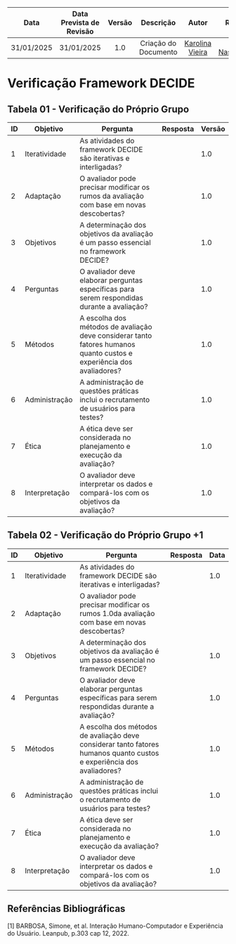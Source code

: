 |    **Data**    | **Data Prevista de Revisão** | **Versão** |        **Descrição**        |                 **Autor**                 |                **Revisor**                 |
|:--------------:|:---------------------------:|:----------:|:---------------------------:|:-----------------------------------------:|:------------------------------------------:|
|  31/01/2025     |        31/01/2025           |    1.0     |     Criação do Documento     | [Karolina Vieira](https://github.com/Karolina91) |  [Paola Nascimento](https://github.com/paolaalim) |

# **Verificação Framework DECIDE**

## Tabela 01 - Verificação do Próprio Grupo 

| ID  | Objetivo | Pergunta | Resposta | Versão |
|-----|----------|----------|----------|------|
| 1   | Iteratividade | As atividades do framework DECIDE são iterativas e interligadas? |  | 1.0 |
| 2   | Adaptação | O avaliador pode precisar modificar os rumos da avaliação com base em novas descobertas? |  | 1.0 |
| 3   | Objetivos | A determinação dos objetivos da avaliação é um passo essencial no framework DECIDE? |  | 1.0 |
| 4   | Perguntas | O avaliador deve elaborar perguntas específicas para serem respondidas durante a avaliação? |  | 1.0 |
| 5   | Métodos | A escolha dos métodos de avaliação deve considerar tanto fatores humanos quanto custos e experiência dos avaliadores? |  | 1.0 |
| 6   | Administração | A administração de questões práticas inclui o recrutamento de usuários para testes? |  | 1.0 |
| 7   | Ética | A ética deve ser considerada no planejamento e execução da avaliação? |  |1.0  |
| 8   | Interpretação | O avaliador deve interpretar os dados e compará-los com os objetivos da avaliação? |  | 1.0 |

## Tabela 02 - Verificação do Próprio Grupo +1

| ID  | Objetivo | Pergunta | Resposta | Data |
|-----|----------|----------|----------|------|
| 1   | Iteratividade | As atividades do framework DECIDE são iterativas e interligadas? |  | 1.0 |
| 2   | Adaptação | O avaliador pode precisar modificar os rumos 1.0da avaliação com base em novas descobertas? |  |  |
| 3   | Objetivos | A determinação dos objetivos da avaliação é um passo essencial no framework DECIDE? |  | 1.0 |
| 4   | Perguntas | O avaliador deve elaborar perguntas específicas para serem respondidas durante a avaliação? |  | 1.0 |
| 5   | Métodos | A escolha dos métodos de avaliação deve considerar tanto fatores humanos quanto custos e experiência dos avaliadores? |  | 1.0 |
| 6   | Administração | A administração de questões práticas inclui o recrutamento de usuários para testes? |  |1.0  |
| 7   | Ética | A ética deve ser considerada no planejamento e execução da avaliação? |  | 1.0 |
| 8   | Interpretação | O avaliador deve interpretar os dados e compará-los com os objetivos da avaliação? |  | 1.0 |

## Referências Bibliográficas

[1] BARBOSA, Simone, et al. Interação Humano-Computador e Experiência do Usuário. Leanpub, p.303  cap 12, 2022.